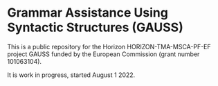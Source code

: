 # Grammar Assistance Using Syntactic Structures (GAUSS)

This is a public repository for the Horizon HORIZON-TMA-MSCA-PF-EF project GAUSS funded by the European Commission (grant number 101063104).

It is work in progress, started August 1 2022.

